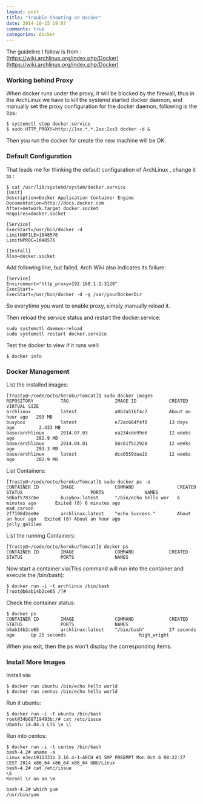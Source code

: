 ```yaml
---
layout: post
title: "Trouble-Shooting on Docker"
date: 2014-10-15 19:07
comments: true
categories: docker
---
```

The guideline I follow is from :     
[https://wiki.archlinux.org/index.php/Docker](https://wiki.archlinux.org/index.php/Docker)    
### Working behind Proxy
When docker runs under the proxy, it will be blocked by the firewall, thus in the ArchLinux we have to kill the systemd started docker daemon, and manually set the proxy configuration for the docker daemon, following is the tips:    

```
$ systemctl stop docker.service
$ sudo HTTP_PROXY=http://1xx.*.*.2xx:2xx3 docker -d &

```
Then you run the docker for create the new machine  will be OK. 

### Default Configuration
That leads me for thinking the default configuration of ArchLinux , change it to :    

```
$ cat /usr/lib/systemd/system/docker.service
[Unit]
Description=Docker Application Container Engine
Documentation=http://docs.docker.com
After=network.target docker.socket
Requires=docker.socket

[Service]
ExecStart=/usr/bin/docker -d 
LimitNOFILE=1048576
LimitNPROC=1048576

[Install]
Also=docker.socket

```
Add following line, but failed, Arch Wiki also indicates its failure:    

```
[Service]
Environment="http_proxy=192.168.1.1:3128"
ExecStart=
ExecStart=/usr/bin/docker -d -g /var/yourDockerDir

```
So everytime you want to enable proxy, simply manually reload it.    


Then reload the service status and restart the docker.service:   

```
sudo systemctl daemon-reload
sudo systemctl restart docker.service

```
Test the docker to view if it runs well:    

```
$ docker info

```
### Docker Management
List the installed images:    

```
[Trusty@~/code/octo/heroku/Tomcat]$ sudo docker images
REPOSITORY          TAG                 IMAGE ID            CREATED             VIRTUAL SIZE
archlinux           latest              a063a516f4c7        About an hour ago   293 MB
busybox             latest              e72ac664f4f0        13 days ago         2.433 MB
base/archlinux      2014.07.03          ea234cde99e6        12 weeks ago        282.9 MB
base/archlinux      2014.04.01          56c61f5c2920        12 weeks ago        293.3 MB
base/archlinux      latest              dce0559daa1b        12 weeks ago        282.9 MB

```
List Containers:    

```
[Trusty@~/code/octo/heroku/Tomcat]$ sudo docker ps -a
CONTAINER ID        IMAGE               COMMAND                CREATED             STATUS                         PORTS               NAMES
50baf5783c6e        busybox:latest      "/bin/echo hello wor   6 minutes ago       Exited (0) 6 minutes ago                           mad_carson          
2f7108d2ee0e        archlinux:latest    "echo Success."        About an hour ago   Exited (0) About an hour ago                       jolly_galileo       

```
List the running Containers:    

```
[Trusty@~/code/octo/heroku/Tomcat]$ docker ps
CONTAINER ID        IMAGE               COMMAND             CREATED             STATUS              PORTS               NAMES

```
Now start a container via(This command will run into the container and execute the /bin/bash):     

```
$ docker run -i -t archlinux /bin/bash
[root@b6ab14b2ce65 /]# 

```
Check the container status:    

```
$ docker ps
CONTAINER ID        IMAGE               COMMAND             CREATED             STATUS              PORTS               NAMES
b6ab14b2ce65        archlinux:latest    "/bin/bash"         27 seconds ago      Up 25 seconds                           high_wright   

```
When you exit, then the ps won't display the corresponding items.    

### Install More Images
Install via:    

```
$ docker run ubuntu /bin/echo hello world
$ docker run centos /bin/echo hello world

```
Run it ubuntu:    

```
$ docker run -i -t ubuntu /bin/bash   
root@34b68719493b:/# cat /etc/issue
Ubuntu 14.04.1 LTS \n \l

```
Run into centos:    

```
$ docker run -i -t centos /bin/bash   
bash-4.2# uname -a
Linux e3ec1911331b 3.16.4-1-ARCH #1 SMP PREEMPT Mon Oct 6 08:22:27 CEST 2014 x86_64 x86_64 x86_64 GNU/Linux
bash-4.2# cat /etc/issue
\S
Kernel \r on an \m

bash-4.2# which yum
/usr/bin/yum

```
